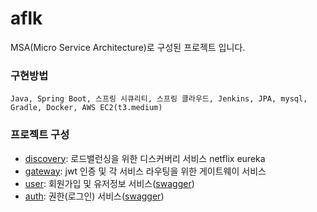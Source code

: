 # aflk
MSA(Micro Service Architecture)로 구성된 프로젝트 입니다.

### 구현방법
```
Java, Spring Boot, 스프링 시큐리티, 스프링 클라우드, Jenkins, JPA, mysql, Gradle, Docker, AWS EC2(t3.medium)
```
### 프로젝트 구성
* [discovery](https://github.com/jaebum7396/discovery): 로드밸런싱을 위한 디스커버리 서비스 netflix eureka
* [gateway](https://github.com/jaebum7396/gateway): jwt 인증 및 각 서비스 라우팅을 위한 게이트웨이 서비스
* [user](https://github.com/jaebum7396/user): 회원가입 및 유저정보 서비스([swagger](http://52.79.162.165:8000/user/swagger-ui/))
* [auth](https://github.com/jaebum7396/auth): 권한(로그인) 서비스([swagger](http://52.79.162.165:8000/auth/swagger-ui/))
